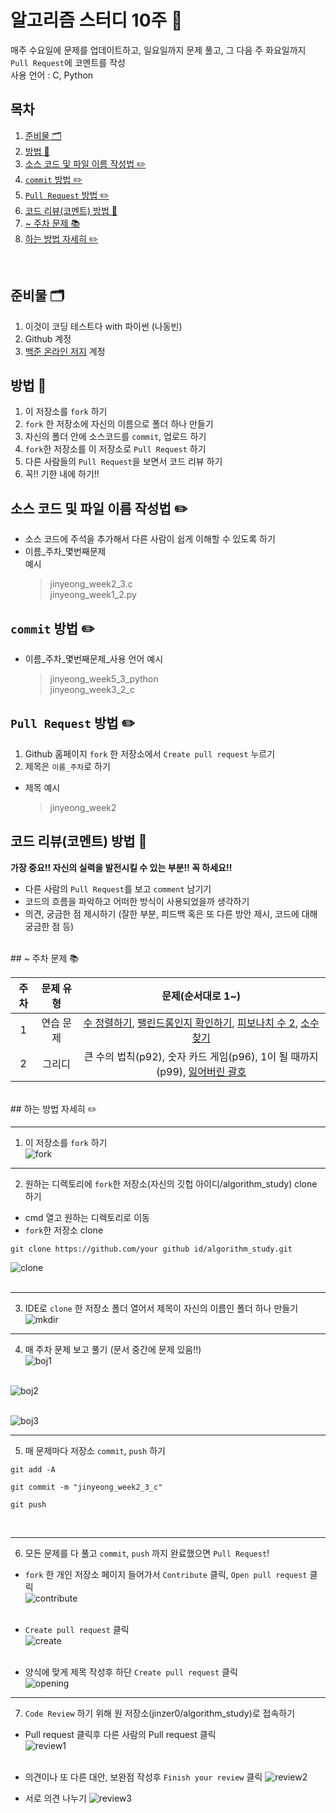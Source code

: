 # 알고리즘 스터디 10주 📃

매주 수요일에 문제를 업데이트하고, 일요일까지 문제 풀고, 그 다음 주 화요일까지 `Pull Request`에 코멘트를 작성  
사용 언어 : C, Python

## 목차

1. [준비물 🗂](#준비물-)
2. [방법 📁](#방법-)
3. [소스 코드 및 파일 이름 작성법 ✏️](#소스-코드-및-파일-이름-작성법-%EF%B8%8F)
4. [`commit` 방법 ✏️](#commit-방법-%EF%B8%8F)
5. [`Pull Request` 방법 ✏️](#pull-request-방법-%EF%B8%8F)
6. [코드 리뷰(코멘트) 방법 📝](#코드-리뷰코멘트-방법-)
7. [~ 주차 문제 📚](#-주차-문제-)
8. [하는 방법 자세히 ✏️](#하는-방법-자세히-%EF%B8%8F)

</br>

## 준비물 🗂

1. 이것이 코딩 테스트다 with 파이썬 (나동빈)
2. Github 계정
3. [백준 온라인 저지](https://acmicpc.net) 계정

## 방법 📁

1. 이 저장소를 `fork` 하기
2. `fork` 한 저장소에 자신의 이름으로 폴더 하나 만들기
3. 자신의 폴더 안에 소스코드를 `commit`, 업로드 하기
4. `fork`한 저장소를 이 저장소로 `Pull Request` 하기
5. 다른 사람들의 `Pull Request`을 보면서 코드 리뷰 하기
6. 꼭!! 기한 내에 하기!!

## 소스 코드 및 파일 이름 작성법 ✏️

-   소스 코드에 주석을 추가해서 다른 사람이 쉽게 이해할 수 있도록 하기
-   이름_주차_몇번째문제  
    예시
    > jinyeong_week2_3.c  
    > jinyeong_week1_2.py

## `commit` 방법 ✏️

-   이름_주차_몇번째문제_사용 언어
    예시
    > jinyeong_week5_3_python  
    > jinyeong_week3_2_c

## `Pull Request` 방법 ✏️

1. Github 홈페이지 `fork` 한 저장소에서 `Create pull request` 누르기
2. 제목은 `이름_주차`로 하기

-   제목 예시
    > jinyeong_week2   


## 코드 리뷰(코멘트) 방법 📝

**가장 중요!! 자신의 실력을 발전시킬 수 있는 부분!! 꼭 하세요!!**

-   다른 사람의 `Pull Request`를 보고 `comment` 남기기
-   코드의 흐름을 파악하고 어떠한 방식이 사용되었을까 생각하기
-   의견, 궁금한 점 제시하기 (잘한 부분, 피드백 혹은 또 다른 방안 제시, 코드에 대해 궁금한 점 등)   
</br>   
## ~ 주차 문제 📚

| 주차 | 문제 유형 | 문제(순서대로 1~) |
| :--: | :-------: | :---------------------------------------------------------------------------------------------------------------------------------------------------------------------------------------------------------------------------: |
| 1 | 연습 문제 | [수 정렬하기](https://www.acmicpc.net/problem/2750), [팰린드롬인지 확인하기](https://www.acmicpc.net/problem/10988), [피보나치 수 2](https://www.acmicpc.net/problem/2748), [소수 찾기](https://www.acmicpc.net/problem/2581) |
| 2 | 그리디 |  큰 수의 법칙(p92), 숫자 카드 게임(p96), 1이 될 때까지(p99), [잃어버린 괄호](https://www.acmicpc.net/problem/1541) |
</br>
## 하는 방법 자세히 ✏️

---

1. 이 저장소를 `fork` 하기  
   ![fork](img/1.png)
   </br>

---

2. 원하는 디렉토리에 `fork`한 저장소(자신의 깃헙 아이디/algorithm_study) clone 하기

-   cmd 열고 원하는 디렉토리로 이동
-   `fork`한 저장소 clone

```
git clone https://github.com/your github id/algorithm_study.git
```

![clone](img/2.png)  
</br>

---

3. IDE로 `clone` 한 저장소 폴더 열어서 제목이 자신의 이름인 폴더 하나 만들기  
   ![mkdir](img/3.png)
   </br>

---

4. 매 주차 문제 보고 풀기 (문서 중간에 문제 있음!!)  
   ![boj1](img/4.png)  
   </br>

![boj2](img/5.png)  
</br>

![boj3](img/6.png)
</br>

---

5. 매 문제마다 저장소 `commit`, `push` 하기

```
git add -A
```

```
git commit -m "jinyeong_week2_3_c"
```

```
git push
```

</br>

---

6. 모든 문제를 다 풀고 `commit`, `push` 까지 완료했으면 `Pull Request`!

-   `fork` 한 개인 저장소 페이지 들어가서 `Contribute` 클릭, `Open pull request` 클릭  
    ![contribute](img/8.png)  
    </br>

-   `Create pull request` 클릭  
    ![create](img/9.png)  
    </br>

-   양식에 맞게 제목 작성후 하단 `Create pull request` 클릭  
    ![opening](img/10.png)
    </br>

---

7. `Code Review` 하기 위해 원 저장소(jinzer0/algorithm_study)로 접속하기

-   Pull request 클릭후 다른 사람의 Pull request 클릭  
    ![review1](img/11.png)  
    </br>

-   의견이나 또 다른 대안, 보완점 작성후 `Finish your review` 클릭
    ![review2](img/12.png)
    </br>

-   서로 의견 나누기
    ![review3](img/13.png)
    </br>
